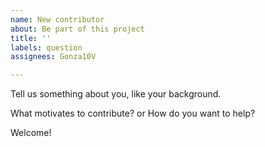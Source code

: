 ```yaml
---
name: New contributor
about: Be part of this project
title: ''
labels: question
assignees: Gonza10V

---
```


Tell us something about you, like your background.

What motivates to contribute? or How do you want to help?


Welcome!
